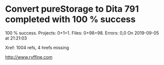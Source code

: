 # Convert pureStorage to Dita 791 completed with 100 % success

100 % success. Projects: 0+1=1.  Files: 0+98=98. Errors: 0,0  On 2019-09-05 at 21:21:03

Xref: 1004 refs, 4 hrefs missing



http://www.ryffine.com
